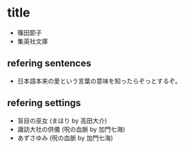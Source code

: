 # title

- 篠田節子
- 集英社文庫

## refering sentences

- 日本語本来の愛という言葉の意味を知ったらぞっとするぞ。

## refering settings

- 盲目の巫女 (まほり by 高田大介)
- 諏訪大社の供儀 (呪の血脈 by 加門七海)
- あずさゆみ (呪の血脈 by 加門七海)

